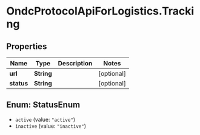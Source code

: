 # OndcProtocolApiForLogistics.Tracking

## Properties
Name | Type | Description | Notes
------------ | ------------- | ------------- | -------------
**url** | **String** |  | [optional] 
**status** | **String** |  | [optional] 

<a name="StatusEnum"></a>
## Enum: StatusEnum

* `active` (value: `"active"`)
* `inactive` (value: `"inactive"`)

